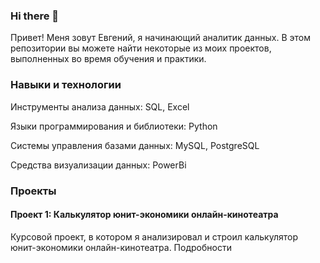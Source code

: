 ### Hi there 👋

Привет! Меня зовут Евгений, я начинающий аналитик данных. В этом репозитории вы можете найти некоторые из моих проектов, выполненных во время обучения и практики.

### Навыки и технологии
 
Инструменты анализа данных: SQL, Excel

Языки программирования и библиотеки: Python

Системы управления базами данных: MySQL, PostgreSQL

Средства визуализации данных: PowerBi

### Проекты

#### Проект 1: Калькулятор юнит-экономики онлайн-кинотеатра

Курсовой проект, в котором я анализировал и строил калькулятор юнит-экономики онлайн-кинотеатра. Подробности 


